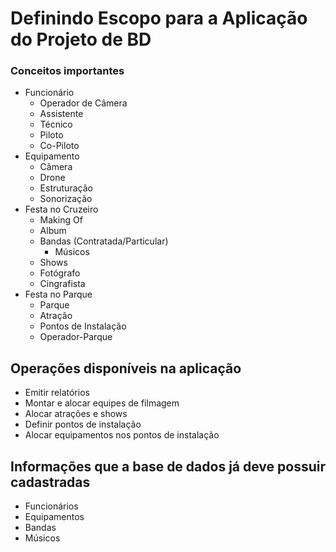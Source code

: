 # Definindo Escopo para a Aplicação do Projeto de BD

### Conceitos importantes
- Funcionário
  - Operador de Câmera
  - Assistente
  - Técnico
  - Piloto
  - Co-Piloto
- Equipamento
  - Câmera
  - Drone
  - Estruturação
  - Sonorização
- Festa no Cruzeiro
  - Making Of
  - Album
  - Bandas (Contratada/Particular)
    - Músicos
  - Shows  
  - Fotógrafo
  - Cingrafista  
- Festa no Parque
  - Parque
  - Atração
  - Pontos de Instalação
  - Operador-Parque
  
## Operações disponíveis na aplicação
- Emitir relatórios
- Montar e alocar equipes de filmagem
- Alocar atrações e shows
- Definir pontos de instalação
- Alocar equipamentos nos pontos de instalação

## Informações que a base de dados já deve possuir cadastradas
- Funcionários
- Equipamentos
- Bandas
- Músicos
